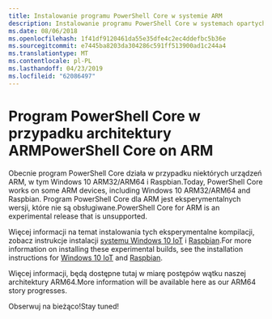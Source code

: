 ```yaml
---
title: Instalowanie programu PowerShell Core w systemie ARM
description: Instalowanie programu PowerShell Core w systemach opartych na ARM
ms.date: 08/06/2018
ms.openlocfilehash: 1f41df9120461da55e35dfe4c2ec4ddefbc5b36e
ms.sourcegitcommit: e7445ba8203da304286c591ff513900ad1c244a4
ms.translationtype: MT
ms.contentlocale: pl-PL
ms.lasthandoff: 04/23/2019
ms.locfileid: "62086497"
---
```

# <a name="powershell-core-on-arm"></a><span data-ttu-id="2a3d9-103">Program PowerShell Core w przypadku architektury ARM</span><span class="sxs-lookup"><span data-stu-id="2a3d9-103">PowerShell Core on ARM</span></span>

<span data-ttu-id="2a3d9-104">Obecnie program PowerShell Core działa w przypadku niektórych urządzeń ARM, w tym Windows 10 ARM32/ARM64 i Raspbian.</span><span class="sxs-lookup"><span data-stu-id="2a3d9-104">Today, PowerShell Core works on some ARM devices, including Windows 10 ARM32/ARM64 and Raspbian.</span></span>
<span data-ttu-id="2a3d9-105">Program PowerShell Core dla ARM jest eksperymentalnych wersji, które nie są obsługiwane.</span><span class="sxs-lookup"><span data-stu-id="2a3d9-105">PowerShell Core for ARM is an experimental release that is unsupported.</span></span>

<span data-ttu-id="2a3d9-106">Więcej informacji na temat instalowania tych eksperymentalne kompilacji, zobacz instrukcje instalacji [systemu Windows 10 IoT](installing-powershell-core-on-windows.md#deploying-on-windows-iot) i [Raspbian](installing-powershell-core-on-linux.md#raspbian).</span><span class="sxs-lookup"><span data-stu-id="2a3d9-106">For more information on installing these experimental builds, see the installation instructions for [Windows 10 IoT](installing-powershell-core-on-windows.md#deploying-on-windows-iot) and [Raspbian](installing-powershell-core-on-linux.md#raspbian).</span></span>

<span data-ttu-id="2a3d9-107">Więcej informacji, będą dostępne tutaj w miarę postępów wątku naszej architektury ARM64.</span><span class="sxs-lookup"><span data-stu-id="2a3d9-107">More information will be available here as our ARM64 story progresses.</span></span>

<span data-ttu-id="2a3d9-108">Obserwuj na bieżąco!</span><span class="sxs-lookup"><span data-stu-id="2a3d9-108">Stay tuned!</span></span>
